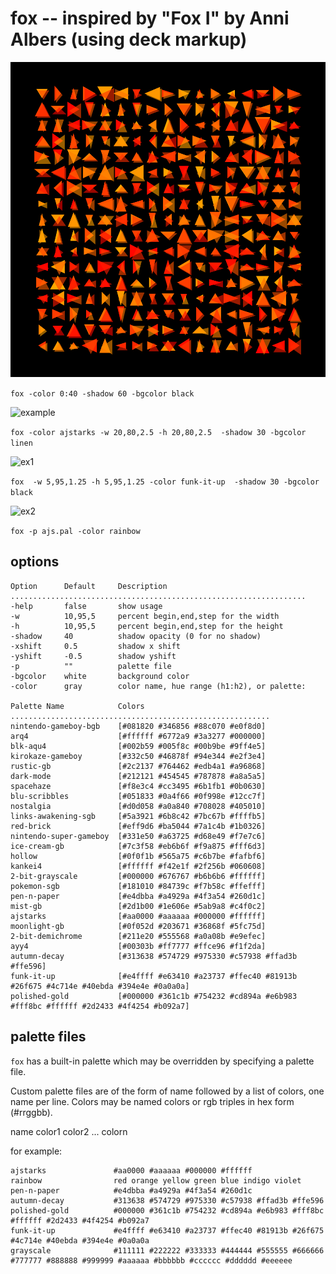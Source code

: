 # fox -- inspired by "Fox I" by Anni Albers (using deck markup)

![hot](hot.png)

```fox -color 0:40 -shadow 60 -bgcolor black```

![example](fox.png)

```fox -color ajstarks -w 20,80,2.5 -h 20,80,2.5  -shadow 30 -bgcolor linen```

![ex1](dense-00001.png)

```fox  -w 5,95,1.25 -h 5,95,1.25 -color funk-it-up  -shadow 30 -bgcolor black```

![ex2](rb-00001.png)

```fox -p ajs.pal -color rainbow```


## options

```
Option      Default     Description
..................................................................
-help       false       show usage
-w          10,95,5     percent begin,end,step for the width
-h          10,95,5     percent begin,end,step for the height
-shadow     40          shadow opacity (0 for no shadow)
-xshift     0.5         shadow x shift
-yshift     -0.5        shadow yshift
-p          ""          palette file
-bgcolor    white       background color
-color      gray        color name, hue range (h1:h2), or palette:

Palette Name            Colors
..........................................................
nintendo-gameboy-bgb	[#081820 #346856 #88c070 #e0f8d0]
arq4                	[#ffffff #6772a9 #3a3277 #000000]
blk-aqu4            	[#002b59 #005f8c #00b9be #9ff4e5]
kirokaze-gameboy    	[#332c50 #46878f #94e344 #e2f3e4]
rustic-gb           	[#2c2137 #764462 #edb4a1 #a96868]
dark-mode           	[#212121 #454545 #787878 #a8a5a5]
spacehaze           	[#f8e3c4 #cc3495 #6b1fb1 #0b0630]
blu-scribbles       	[#051833 #0a4f66 #0f998e #12cc7f]
nostalgia           	[#d0d058 #a0a840 #708028 #405010]
links-awakening-sgb 	[#5a3921 #6b8c42 #7bc67b #ffffb5]
red-brick           	[#eff9d6 #ba5044 #7a1c4b #1b0326]
nintendo-super-gameboy	[#331e50 #a63725 #d68e49 #f7e7c6]
ice-cream-gb        	[#7c3f58 #eb6b6f #f9a875 #fff6d3]
hollow              	[#0f0f1b #565a75 #c6b7be #fafbf6]
kankei4             	[#ffffff #f42e1f #2f256b #060608]
2-bit-grayscale     	[#000000 #676767 #b6b6b6 #ffffff]
pokemon-sgb         	[#181010 #84739c #f7b58c #ffefff]
pen-n-paper         	[#e4dbba #a4929a #4f3a54 #260d1c]
mist-gb             	[#2d1b00 #1e606e #5ab9a8 #c4f0c2]
ajstarks            	[#aa0000 #aaaaaa #000000 #ffffff]
moonlight-gb        	[#0f052d #203671 #36868f #5fc75d]
2-bit-demichrome    	[#211e20 #555568 #a0a08b #e9efec]
ayy4                	[#00303b #ff7777 #ffce96 #f1f2da]
autumn-decay        	[#313638 #574729 #975330 #c57938 #ffad3b #ffe596]
funk-it-up          	[#e4ffff #e63410 #a23737 #ffec40 #81913b #26f675 #4c714e #40ebda #394e4e #0a0a0a]
polished-gold       	[#000000 #361c1b #754232 #cd894a #e6b983 #fff8bc #ffffff #2d2433 #4f4254 #b092a7]
```
## palette files

```fox``` has a built-in palette which may be overridden by specifying a palette file.

Custom palette files are of the form of name followed by a list of colors, one name per line.
Colors may be named colors or rgb triples in hex form (#rrggbb).

name color1 color2 ... colorn

for example:
```
ajstarks               #aa0000 #aaaaaa #000000 #ffffff
rainbow                red orange yellow green blue indigo violet
pen-n-paper            #e4dbba #a4929a #4f3a54 #260d1c
autumn-decay           #313638 #574729 #975330 #c57938 #ffad3b #ffe596
polished-gold          #000000 #361c1b #754232 #cd894a #e6b983 #fff8bc #ffffff #2d2433 #4f4254 #b092a7
funk-it-up             #e4ffff #e63410 #a23737 #ffec40 #81913b #26f675 #4c714e #40ebda #394e4e #0a0a0a
grayscale              #111111 #222222 #333333 #444444 #555555 #666666 #777777 #888888 #999999 #aaaaaa #bbbbbb #cccccc #dddddd #eeeeee
```
